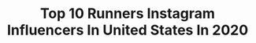 ---
title: Top 10 Runners Instagram Influencers In United States In 2020
description: >-
  Find top runners Instagram influencers in United States in 2020. Most popular hashtags: #motivation #love #athlete #fitness.
platform: Instagram
profiles:
  - username: "sangster.real"
    fullname: >-
      Thomas Brodie Sangster
    location: "United States"
    followers: 213774
    engagement: 1648
    commentsToLikes: 0.037064
    id: ck14iwb4ehgf30i19nzyttna5
    verified: false
    hashtags: "#themazerunner"
  - username: "laurenalarocco"
    fullname: >-
      Lauren LaRocco
    location: "United States"
    followers: 12707
    engagement: 1638
    commentsToLikes: 0.056739
    id: ck0w0l2dueqpw0i19zg3ko4a9
    verified: false
    hashtags: "#fitfam, #christmastree, #love, #legionofboom"
  - username: "jp.running"
    fullname: >-
      Jean-Pierre Ané
    location: "United States"
    followers: 16039
    engagement: 1139
    commentsToLikes: 0.041662
    id: ck5hqykkntyer0i11pkw4kkz9
    verified: false
    hashtags: "#adidas, #bekind, #garmin, #power"
  - username: "ladiahallie"
    fullname: >-
      Ladia Albertson-Junkans
    location: "United States"
    followers: 5592
    engagement: 1551
    commentsToLikes: 0.052627
    id: ck55jp2buxh4g0i11bkz6fd1k
    verified: false
    hashtags: "#bravelikeyou, #marathontrials, #gothesocialdistance, #daylight"
  - username: "kingjagers"
    fullname: >-
      Reggie L. Jagers III™
    location: "United States"
    followers: 17912
    engagement: 973
    commentsToLikes: 0.038484
    id: ck6tvb3gol7i00j71bsr6575o
    verified: true
    hashtags: "#musclemilk, #bodybuilding, #ripdad, #olympics"
  - username: "isabella_radovan"
    fullname: >-
      Isabella Radovan
    location: "United States"
    followers: 7089
    engagement: 948
    commentsToLikes: 0.128449
    id: ck5zsbcf2y6el0i143za2i7a8
    verified: false
    hashtags: "#quay, #nets, #kobebryant, #togetherwearestronger"
  - username: "rsewell92"
    fullname: >-
      Roderick Sewell Jackson
    location: "United States"
    followers: 8054
    engagement: 1603
    commentsToLikes: 0.036759
    id: ck5cadvxld8dz0i11iztd23ox
    verified: false
    hashtags: "#teamcaf, #triathlete, #prosthetics, #teamvega"
  - username: "davideverly"
    fullname: >-
      David Everly
    location: "United States"
    followers: 11300
    engagement: 1269
    commentsToLikes: 0.035707
    id: ck135x8j63p640i19uiieaeuw
    verified: false
    hashtags: "#street, #depthobsessed, #dreamermagazine, #streetclassics"
  - username: "lin.health"
    fullname: >-
      Lindsey M Gass RD, LD/N, CNSC
    location: "United States"
    followers: 11009
    engagement: 1236
    commentsToLikes: 0.031606
    id: ck8t1zfyvxnvb0j78jmyqlwcd
    verified: false
    hashtags: "#6feetaparttho, #workoutwednesday"
  - username: "yogafordharma"
    fullname: >-
      KORYNE K➳DHARMA ➳YOGA
    location: "United States"
    followers: 52359
    engagement: 780
    commentsToLikes: 0.023033
    id: ck5pzse992in50i111sb7yce5
    verified: false
    hashtags: "#trusttheprocess, #thankfulforitall, #evolve, #yogaiseverywhere"
---